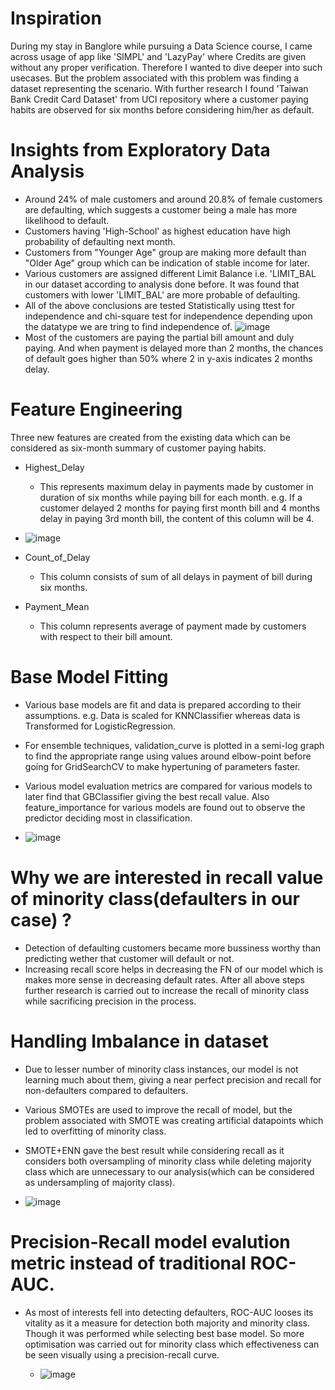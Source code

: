 # Inspiration
During my stay in Banglore while pursuing a Data Science course, I came across usage of app like 'SIMPL' and 'LazyPay' where Credits are given without any proper verification. Therefore I wanted to dive deeper into such usecases. But the problem associated with this problem was finding a dataset representing the scenario. With further research I found 'Taiwan Bank Credit Card Dataset' from UCI repository where a customer paying habits are observed for six months before considering him/her as default.
# Insights from Exploratory Data Analysis
  
  * Around 24% of male customers and around 20.8% of female customers are defaulting, which suggests a customer being a male has more likelihood to default.
  * Customers having 'High-School' as highest education have high probability of defaulting next month.
  * Customers from "Younger Age" group are making more default than "Older Age" group which can be indication of stable income for later.
  * Various customers are assigned different Limit Balance i.e. 'LIMIT_BAL in our dataset according to analysis done before. It was found that customers with lower      'LIMIT_BAL' are more probable of defaulting.
  * All of the above conclusions are tested Statistically using ttest for independence and chi-square test for independence depending upon the datatype we are tring to find independence of.
  ![image](https://user-images.githubusercontent.com/102746816/161371196-ab84277f-3d33-49f8-9140-f814040c6c38.png)
  * Most of the customers are paying the partial bill amount and duly paying. And when payment is delayed more than 2 months, the chances of default goes higher than 50% where 2 in y-axis indicates 2 months delay.

# Feature Engineering
Three new features are created from the existing data which can be considered as six-month summary of customer paying habits.
  * Highest_Delay
    * This represents maximum delay in payments made by customer in duration of six months while paying bill for each month. e.g. If a customer delayed 2 months for paying first month bill and 4 months delay in paying 3rd month bill, the content of this column will be 4.
    
  * ![image](https://user-images.githubusercontent.com/102746816/161371718-22b27e43-2cf6-42df-8a7b-5b5b241a3efe.png)

  * Count_of_Delay
    * This column consists of sum of all delays in payment of bill during six months.
  * Payment_Mean
    * This column represents average of payment made by customers with respect to their bill amount.

# Base Model Fitting
* Various base models are fit and data is prepared according to their assumptions. e.g. Data is scaled for KNNClassifier whereas data is Transformed for LogisticRegression.
* For ensemble techniques, validation_curve is plotted in a semi-log graph to find the appropriate range using values around elbow-point before going for GridSearchCV to make hypertuning of parameters faster.
* Various model evaluation metrics are compared for various models to later find that GBClassifier giving the best recall value. Also feature_importance for various models are found out to observe the predictor deciding most in classification.

 * ![image](https://user-images.githubusercontent.com/102746816/161372666-5f83d221-c977-47da-9a9b-7b3498a5c504.png)

# Why we are interested in recall value of minority class(defaulters in our case) ?
* Detection of defaulting customers became more bussiness worthy than predicting wether that customer will default or not.
* Increasing recall score helps in decreasing the FN of our model which is makes more sense in decreasing default rates. After all above steps further research is carried out to increase the recall of minority class while sacrificing precision in the process.
# Handling Imbalance in dataset
* Due to lesser number of minority class instances, our model is not learning much about them, giving a near perfect precision and recall for non-defaulters compared to defaulters.
* Various SMOTEs are used to improve the recall of model, but the problem associated with SMOTE was creating artificial datapoints which led to overfitting of minority class.
* SMOTE+ENN gave the best result while considering recall as it considers both oversampling of minority class while deleting majority class which are unnecessary to our analysis(which can be considered as undersampling of majority class).

 * ![image](https://user-images.githubusercontent.com/102746816/161372732-d9f94660-a0f2-49f6-8e55-a523751ed207.png)

# Precision-Recall model evalution metric instead of traditional ROC-AUC.
* As most of interests fell into detecting defaulters, ROC-AUC looses its vitality as it a measure for detection both majority and minority class. Though it was performed while selecting best base model. So more optimisation was carried out for minority class which effectiveness can be seen visually using a precision-recall curve.

  * ![image](https://user-images.githubusercontent.com/102746816/161372703-4bd0b851-2586-4d61-b8bf-d15529b973ae.png)

    
  
